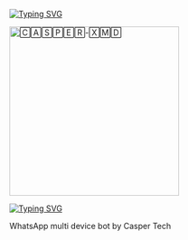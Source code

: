 <a href="https://git.io/typing-svg"><img src="https://readme-typing-svg.demolab.com?font=Black+Ops+One&size=100&pause=900&color=1BAFBAFF&center=true&width=1100&height=150&lines=CASPER-XMD" alt="Typing SVG"></a>
</p>

<a href="https://whatsapp.com/channel/0029VazABxMJZg40sEZBX242">
<img alt="🄲🄰🅂🄿🄴🅁-🅇🄼🄳" height="300" src="https://i.ibb.co/G9xgd0h/IMG-20250126-042719.png">

<a href="https://git.io/typing-svg"><img src="https://readme-typing-svg.demolab.com?font=Black+Ops+One&size=50&pause=1000&color=DAA520&center=true&width=910&height=100&lines=POWERED+BY+𝖢𝖠𝖲𝖯𝖤𝖱+𝖳𝖤𝖢𝖧+;KEEP+USING+CASPER-XMD" alt="Typing SVG" /></a>
  </p>
  WhatsApp multi device bot by Casper Tech 





